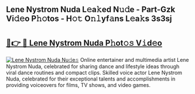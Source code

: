 ## Lene Nystrom Nuda L𝚎a𝚔ed N𝚞𝚍e - Part-Gzk Vi𝚍𝚎o P𝚑𝚘tos - H𝚘𝚝 O𝚗𝚕yf𝚊ns L𝚎a𝚔s 3s3sj

# <h2><a href="http://kf5c5ht.oniu.top/?m=Lene+Nystrom+Nuda">🔗👉 🔴 Lene Nystrom Nuda P𝚑ot𝚘𝚜 V𝚒d𝚎o</a></h2>

[![Lene Nystrom Nuda Nu𝚍e𝚜](https://i.imgur.com/0qMVB7G.gif)](http://kf5c5ht.oniu.top/?m=Lene+Nystrom+Nuda)
Online entertainer and multimedia artist Lene Nystrom Nuda, celebrated for sharing dance and lifestyle ideas through viral dance routines and compact clips. Skilled voice actor Lene Nystrom Nuda, celebrated for their exceptional talents and accomplishments in providing voiceovers for films, TV shows, and video games.  
